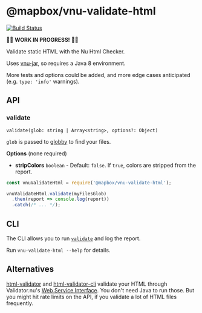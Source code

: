 # @mapbox/vnu-validate-html

[![Build Status](https://travis-ci.org/mapbox/vnu-validate-html.svg?branch=master)](https://travis-ci.org/mapbox/vnu-validate-html)

🚧🚧 **WORK IN PROGRESS!** 🚧🚧

Validate static HTML with the Nu Html Checker.

Uses [vnu-jar](https://www.npmjs.com/package/vnu-jar), so requires a Java 8 environment.

More tests and options could be added, and more edge cases anticipated (e.g. `type: 'info'` warnings).

## API

### validate

`validate(glob: string | Array<string>, options?: Object)`

`glob` is passed to [globby](https://github.com/sindresorhus/globby) to find your files.

**Options** (none required)

- **stripColors** `boolean` - Default: `false`.
  If `true`, colors are stripped from the report.

```js
const vnuValidateHtml = require('@mapbox/vnu-validate-html');

vnuValidateHtml.validate(myFilesGlob)
  .then(report => console.log(report))
  .catch(/* ... */);
```

## CLI

The CLI allows you to run [`validate`](#validate) and log the report.

Run `vnu-validate-html --help` for details.

## Alternatives

[html-validator](https://github.com/zrrrzzt/html-validator) and [html-validator-cli](https://github.com/zrrrzzt/html-validator-cli) validate your HTML through Validator.nu's [Web Service Interface](https://github.com/validator/validator/wiki/Service-%C2%BB-HTTP-interface).
You don't need Java to run those.
But you might hit rate limits on the API, if you validate a lot of HTML files frequently.
